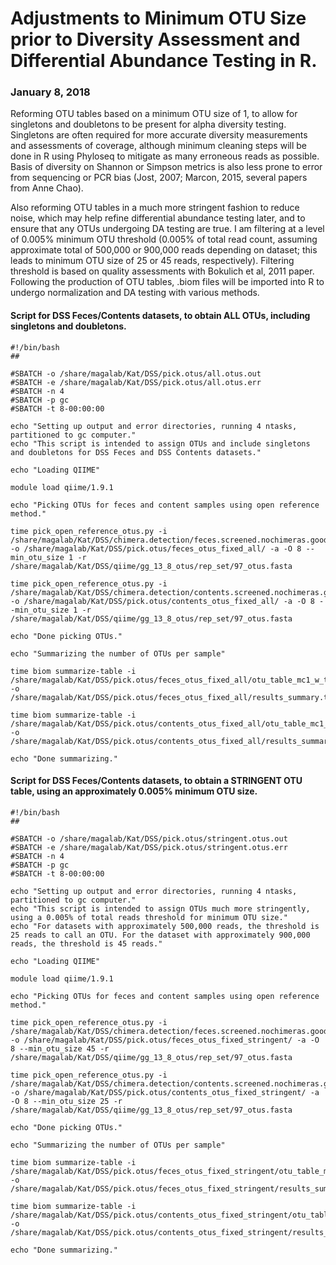 # Adjustments to Minimum OTU Size prior to Diversity Assessment and Differential Abundance Testing in R.

### January 8, 2018

Reforming OTU tables based on a minimum OTU size of 1, to allow for singletons and doubletons to be present for alpha diversity testing. Singletons are often required for more accurate diversity measurements and assessments of coverage, although minimum cleaning steps will be done in R using Phyloseq to mitigate as many erroneous reads as possible. Basis of diversity on Shannon or Simpson metrics is also less prone to error from sequencing or PCR bias (Jost, 2007; Marcon, 2015, several papers from Anne Chao).

Also reforming OTU tables in a much more stringent fashion to reduce noise, which may help refine differential abundance testing later, and to ensure that any OTUs undergoing DA testing are true. I am filtering at a level of 0.005% minimum OTU threshold (0.005% of total read count, assuming approximate total of 500,000 or 900,000 reads depending on dataset; this leads to minimum OTU size of 25 or 45 reads, respectively). Filtering threshold is based on quality assessments with Bokulich et al, 2011 paper. Following the production of OTU tables, .biom files will be imported into R to undergo normalization and DA testing with various methods.

#### Script for DSS Feces/Contents datasets, to obtain ALL OTUs, including singletons and doubletons.

```
#!/bin/bash
##

#SBATCH -o /share/magalab/Kat/DSS/pick.otus/all.otus.out
#SBATCH -e /share/magalab/Kat/DSS/pick.otus/all.otus.err
#SBATCH -n 4
#SBATCH -p gc
#SBATCH -t 8-00:00:00

echo "Setting up output and error directories, running 4 ntasks, partitioned to gc computer."
echo "This script is intended to assign OTUs and include singletons and doubletons for DSS Feces and DSS Contents datasets."

echo "Loading QIIME"

module load qiime/1.9.1

echo "Picking OTUs for feces and content samples using open reference method."

time pick_open_reference_otus.py -i /share/magalab/Kat/DSS/chimera.detection/feces.screened.nochimeras.good.fna -o /share/magalab/Kat/DSS/pick.otus/feces_otus_fixed_all/ -a -O 8 --min_otu_size 1 -r /share/magalab/Kat/DSS/qiime/gg_13_8_otus/rep_set/97_otus.fasta

time pick_open_reference_otus.py -i /share/magalab/Kat/DSS/chimera.detection/contents.screened.nochimeras.good.fna -o /share/magalab/Kat/DSS/pick.otus/contents_otus_fixed_all/ -a -O 8 --min_otu_size 1 -r /share/magalab/Kat/DSS/qiime/gg_13_8_otus/rep_set/97_otus.fasta

echo "Done picking OTUs."

echo "Summarizing the number of OTUs per sample"

time biom summarize-table -i /share/magalab/Kat/DSS/pick.otus/feces_otus_fixed_all/otu_table_mc1_w_tax_no_pynast_failures.biom -o /share/magalab/Kat/DSS/pick.otus/feces_otus_fixed_all/results_summary.txt

time biom summarize-table -i /share/magalab/Kat/DSS/pick.otus/contents_otus_fixed_all/otu_table_mc1_w_tax_no_pynast_failures.biom -o /share/magalab/Kat/DSS/pick.otus/contents_otus_fixed_all/results_summary.txt

echo "Done summarizing."
```

#### Script for DSS Feces/Contents datasets, to obtain a STRINGENT OTU table, using an approximately 0.005% minimum OTU size.

```
#!/bin/bash
##

#SBATCH -o /share/magalab/Kat/DSS/pick.otus/stringent.otus.out
#SBATCH -e /share/magalab/Kat/DSS/pick.otus/stringent.otus.err
#SBATCH -n 4
#SBATCH -p gc
#SBATCH -t 8-00:00:00

echo "Setting up output and error directories, running 4 ntasks, partitioned to gc computer."
echo "This script is intended to assign OTUs much more stringently, using a 0.005% of total reads threshold for minimum OTU size."
echo "For datasets with approximately 500,000 reads, the threshold is 25 reads to call an OTU. For the dataset with approximately 900,000 reads, the threshold is 45 reads."

echo "Loading QIIME"

module load qiime/1.9.1

echo "Picking OTUs for feces and content samples using open reference method."

time pick_open_reference_otus.py -i /share/magalab/Kat/DSS/chimera.detection/feces.screened.nochimeras.good.fna -o /share/magalab/Kat/DSS/pick.otus/feces_otus_fixed_stringent/ -a -O 8 --min_otu_size 45 -r /share/magalab/Kat/DSS/qiime/gg_13_8_otus/rep_set/97_otus.fasta

time pick_open_reference_otus.py -i /share/magalab/Kat/DSS/chimera.detection/contents.screened.nochimeras.good.fna -o /share/magalab/Kat/DSS/pick.otus/contents_otus_fixed_stringent/ -a -O 8 --min_otu_size 25 -r /share/magalab/Kat/DSS/qiime/gg_13_8_otus/rep_set/97_otus.fasta

echo "Done picking OTUs."

echo "Summarizing the number of OTUs per sample"

time biom summarize-table -i /share/magalab/Kat/DSS/pick.otus/feces_otus_fixed_stringent/otu_table_mc45_w_tax_no_pynast_failures.biom -o /share/magalab/Kat/DSS/pick.otus/feces_otus_fixed_stringent/results_summary.txt

time biom summarize-table -i /share/magalab/Kat/DSS/pick.otus/contents_otus_fixed_stringent/otu_table_mc25_w_tax_no_pynast_failures.biom -o /share/magalab/Kat/DSS/pick.otus/contents_otus_fixed_stringent/results_summary.txt

echo "Done summarizing."
```

